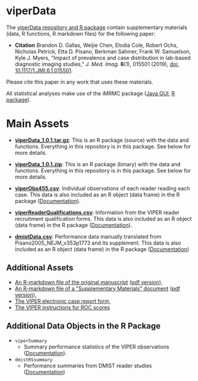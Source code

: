 # viperData
The [viperData repository and R package](https://github.com/DIDSR/viperData) contain supplementary materials (data, R functions, R markdown files) for the following paper:
* **Citation** Brandon D. Gallas, Weijie Chen, Elodia Cole, Robert Ochs, Nicholas Petrick, Etta D. Pisano, Berkman Sahiner, Frank W. Samuelson, Kyle J. Myers, "Impact of prevalence and case distribution in lab-based diagnostic imaging studies," _J. Med. Imag._ **6**(1), 015501 (2019), [doi: 10.1117/1.JMI.6.1.015501](http://dx.doi.org/10.1117/1.JMI.6.1.015501).

Please cite this paper in any work that uses these materials.

All statistical analyses make use of the iMRMC package ([Java GUI](https://github.com/DIDSR/iMRMC/releases), [R package](https://cran.r-project.org/web/packages/iMRMC/index.html)).

# Main Assets

* __[viperData_1.0.1.tar.gz](https://github.com/DIDSR/viperData/releases/download/v1.0.1/viperData_1.0.1.tar.gz)__: This is an R package (source) with the data and functions. Everything in this repository is in this package. See below for more details.

* __[viperData_1.0.1.zip](https://github.com/DIDSR/viperData/releases/download/v1.0.1/viperData_1.0.1.zip)__: This is an R package (binary) with the data and functions. Everything in this repository is in this package. See below for more details.

* __[viperObs455.csv](https://github.com/DIDSR/viperData/releases/download/v1.0.1/viperObs455.csv)__: Individual observations of each reader reading each case. This data is also included as an R object (data frame) in the R package ([Documentation](https://didsr.github.io/viperData/man/viperObservations.html)).

* __[viperReaderQualifications.csv](https://github.com/DIDSR/viperData/releases/download/v1.0.1/viperReaderQualifications.csv)__: Information from the VIPER reader recruitment qualification forms. This data is also included as an R object (data frame) in the R package ([Documentation](https://didsr.github.io/viperData/man/viperReaderQualifications.html)).

* __[dmistData.csv](https://github.com/DIDSR/viperData/releases/download/v1.0.1/dmistData.csv)__: Performance data manually translated from Pisano2005_NEJM_v353p1773 and its supplement. This data is also included as an R object (data frame) in the R package ([Documentation](https://didsr.github.io/viperData/man/dmistData.html))

## Additional Assets

* [An R-markdown file of the original manuscript](https://github.com/DIDSR/viperData/raw/master/inst/docs/viperPaper/VIPERpaper-JMI.Rmd) ([pdf version](https://didsr.github.io/viperData/inst/docs/viperPaper/VIPERpaper-JMI.pdf)),
* [An R-markdown file of a "Supplementary Materials" document](https://github.com/DIDSR/viperData/raw/master/inst/docs/viperSupplementaryMaterials/viperSupplementaryMaterials.Rmd) ([pdf version](https://didsr.github.io/viperData/inst/docs/viperSupplementaryMaterials/viperSupplementaryMaterials.pdf)),
* [The VIPER electronic case report form,](https://didsr.github.io/viperData/inst/docs/viperSupplementaryMaterials/viperECRF-4.pdf)
* [The VIPER instructions for ROC scores](https://didsr.github.io/viperData/inst/docs/viperSupplementaryMaterials/viperInstructions-scoring-v2.pdf)

## Additional Data Objects in the R Package

* `viperSummary`
  * Summary performance statistics of the VIPER observations ([Documentation](https://didsr.github.io/viperData/man/viperSummary.html)).
* `dmistRSsummary`
  * Performance summaries from DMIST reader studies ([Documentation](https://didsr.github.io/viperData/man/dmistRSsummary.html))
